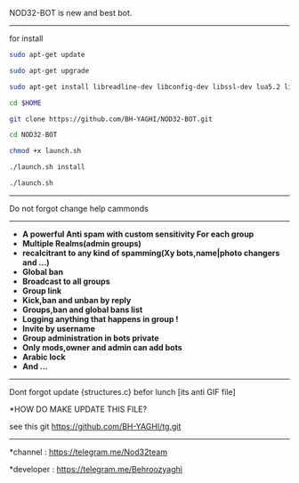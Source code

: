 NOD32-BOT is new and best bot.
_________________________________________________________________________________
for install  
```bash
sudo apt-get update

sudo apt-get upgrade

sudo apt-get install libreadline-dev libconfig-dev libssl-dev lua5.2 liblua5.2-dev libevent-dev make unzip git redis-server g++ libjansson-dev libpython-dev expat libexpat1-dev

cd $HOME

git clone https://github.com/BH-YAGHI/NOD32-BOT.git

cd NOD32-BOT

chmod +x launch.sh

./launch.sh install

./launch.sh
```
__________________________________
Do not forgot change help cammonds
_________________________________________________________________________________
* **A powerful Anti spam with custom sensitivity For each group**
* **Multiple Realms(admin groups)**
* **recalcitrant to any kind of spamming(Xy bots,name|photo changers and ...)**
* **Global ban**
* **Broadcast to all groups**
* **Group link**
* **Kick,ban and unban by reply**
* **Groups,ban and global bans list**
* **Logging anything that happens in group !**
* **Invite by username**
* **Group administration in bots private**
* **Only mods,owner and admin can add bots**
* **Arabic lock**
* **And ...**


_________________________________________________________________________________


Dont forgot update {structures.c} befor lunch [its anti GIF file]

*HOW DO MAKE UPDATE THIS FILE?

see this git https://github.com/BH-YAGHI/tg.git

---------------------------------------------------------------------------------
*channel : https://telegram.me/Nod32team

*developer : https://telegram.me/Behroozyaghi
